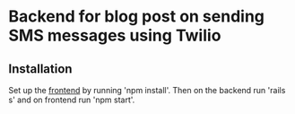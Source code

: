 # Backend for blog post on sending SMS messages using Twilio

## Installation
Set up the [frontend](https://github.com/slurio/sms-frontend) by running 'npm install'. Then on the backend run 'rails s' and on frontend run 'npm start'.
